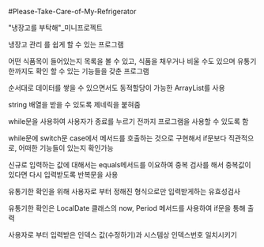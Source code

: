 #Please-Take-Care-of-My-Refrigerator 

"냉장고를 부탁해"_미니프로젝트

냉장고 관리 를 쉽게 할 수 있는 프로그램

어떤 식품목이 들어있는지 목록을 볼 수 있고, 식품을 채우거나 비울 수도 있으며 유통기한까지도 확인 할 수 있는 기능들을 갖춘 프로그램

순서대로 데이터를 쌓을 수 있으면서도 동적할당이 가능한 ArrayList를 사용

string 배열을 받을 수 있도록 제네릭을 붙혀줌

while문을 사용하여 사용자가 종료를 누르기 전까지 프로그램을 사용할 수 있도록 함

while문에 switch문 case에서 메서드를 호출하는 것으로 구현해서 if문보다 직관적으로, 어떠한 기능들이 있는지 확인가능

신규로 입력하는 값에 대해서는 equals메서드를 이요하여 중복 검사를 해서 중복값이 있다면 다시 입력받도록 반복문을 사용

유통기한 확인을 위해 사용자로 부터 정해진 형식으로만 입력받게하는 유효성검사

유통기한 확인은 LocalDate 클래스의 now, Period 메서드를 사용하여 if문을 통해 출력

사용자로 부터 입력받은 인덱스 값(수정하기)과 시스템상 인덱스번호 일치시키기
